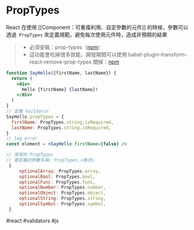 # PropTypes
React 在使用 [[Component：可重複利用、自定參數的元件]] 的時候，參數可以透過` PropTypes` 來定義規範，避免每次使用元件時，造成非預期的結果

>
>- 必須安裝：prop-types（[npm](https://www.npmjs.com/package/prop-types )）
>- 這功能會吃掉很多效能，開發期間可以使用 babel-plugin-transform-react-remove-prop-types 關掉：[npm](https://www.npmjs.com/package/babel-plugin-transform-react-remove-prop-types)

```jsx
function SayHello({firstName, lastName}) {
  return (
    <div>
      Hello {firstName} {lastName}!
    </div>
  )
}
// 定義 Vaildator
SayHello.propTypes = {
  firstName: PropTypes.string.isRequired,
  lastName: PropTypes.string.isRequired,
}
// log error
const element = <SayHello firstName={false} />
```

```jsx
// 常用的 PropTypes
// 要定義的參數名稱: PropTypes.<格式>
 {
	 optionalArray: PropTypes.array,
	 optionalBool: PropTypes.bool,
	 optionalFunc: PropTypes.func,
	 optionalNumber: PropTypes.number,
	 optionalObject: PropTypes.object,
	 optionalString: PropTypes.string,
	 optionalSymbol: PropTypes.symbol,
 }
```
#react #validators #js 